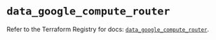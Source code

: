# `data_google_compute_router`

Refer to the Terraform Registry for docs: [`data_google_compute_router`](https://registry.terraform.io/providers/hashicorp/google/5.20.0/docs/data-sources/compute_router).
